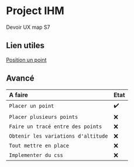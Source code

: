 # Project IHM

Devoir UX map S7


## Lien utiles

[Position un point](https://www.youtube.com/watch?v=1ZmHG3cqPAs&list=LL&index=1)


## Avancé

| A faire | Etat     |
| :-------- | :------- |
| `Placer un point` | :heavy_check_mark: |
| `Placer plusieurs points` | :x: |
| `Faire un tracé entre des points` | :x: |
| `Obtenir les variations d'altitude` | :x: |
| `Tout mettre en place` | :x: |
| `Implementer du css` | :x: |